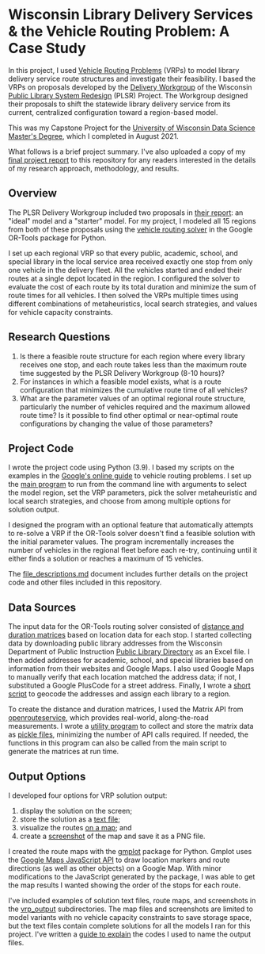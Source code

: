 # Wisconsin Library Delivery Services & the Vehicle Routing Problem: A Case Study

In this project, I used [Vehicle Routing Problems](https://www.wikiwand.com/en/Vehicle_routing_problem) (VRPs) to model library delivery service route structures and investigate their feasibility. I based the VRPs on proposals developed by the [Delivery Workgroup](https://dpi.wi.gov/sites/default/files/imce/coland/pdf/PLSR_-_Delivery_Workgroup_Report.pdf) of the Wisconsin [Public Library System Redesign](https://dpi.wi.gov/coland/plsr-update) (PLSR) Project. The Workgroup designed their proposals to shift the statewide library delivery service from its current, centralized configuration toward a region-based model.

This was my Capstone Project for the [University of Wisconsin Data Science Master&#39;s Degree](https://datasciencedegree.wisconsin.edu/), which I completed in August 2021.

What follows is a brief project summary. I've also uploaded a copy of my [final project report](WI_Library_Delivery_Services_and_the_Vehicle_Routing_Problem.pdf) to this repository for any readers interested in the details of my research approach, methodology, and results.

## Overview

The PLSR Delivery Workgroup included two proposals in [their report](https://dpi.wi.gov/sites/default/files/imce/coland/pdf/PLSR_-_Delivery_Workgroup_Report.pdf): an "ideal" model and a "starter" model. For my project, I modeled all 15 regions from both of these proposals using the [vehicle routing solver](https://developers.google.com/optimization/routing) in the Google OR-Tools package for Python.

I set up each regional VRP so that every public, academic, school, and special library in the local service area received exactly one stop from only one vehicle in the delivery fleet. All the vehicles started and ended their routes at a single depot located in the region. I configured the solver to evaluate the cost of each route by its total duration and minimize the sum of route times for all vehicles. I then solved the VRPs multiple times using different combinations of metaheuristics, local search strategies, and values for vehicle capacity constraints.

## Research Questions

1. Is there a feasible route structure for each region where every library receives one stop, and each route takes less than the maximum route time suggested by the PLSR Delivery Workgroup (8-10 hours)?
2. For instances in which a feasible model exists, what is a route configuration that minimizes the cumulative route time of all vehicles?
3. What are the parameter values of an optimal regional route structure, particularly the number of vehicles required and the maximum allowed route time? Is it possible to find other optimal or near-optimal route configurations by changing the value of those parameters?

## Project Code

I wrote the project code using Python (3.9). I based my scripts on the examples in the [Google's online guide](https://developers.google.com/optimization/routing) to vehicle routing problems. I set up the [main program](wi_lib_vrp.py) to run from the command line with arguments to select the model region, set the VRP parameters, pick the solver metaheuristic and local search strategies, and choose from among multiple options for solution output.

I designed the program with an optional feature that automatically attempts to re-solve a VRP if the OR-Tools solver doesn't find a feasible solution with the initial parameter values. The program incrementally increases the number of vehicles in the regional fleet before each re-try, continuing until it either finds a solution or reaches a maximum of 15 vehicles.

The [file_descriptions.md](file_descriptions.md) document includes further details on the project code and other files included in this repository.

## Data Sources

The input data for the OR-Tools routing solver consisted of [distance and duration matrices](https://www.wikiwand.com/en/Distance_matrix) based on location data for each stop. I started collecting data by downloading public library addresses from the Wisconsin Department of Public Instruction [Public Library Directory](https://dpi.wi.gov/pld/directories/directory) as an Excel file. I then added addresses for academic, school, and special libraries based on information from their websites and Google Maps. I also used Google Maps to manually verify that each location matched the address data; if not, I substituted a Google PlusCode for a street address. Finally, I wrote a [short script](wi_lib_vrp_finalize_data.py) to geocode the addresses and assign each library to a region.

To create the distance and duration matrices, I used the Matrix API from [openrouteservice](https://openrouteservice.org/), which provides real-world, along-the-road measurements. I wrote a [utility program](wi_lib_vrp_matrix_build.py) to collect and store the matrix data as [pickle files](vrp_matrix_data), minimizing the number of API calls required. If needed, the functions in this program can also be called from the main script to generate the matrices at run time.

## Output Options

I developed four options for VRP solution output:

1. display the solution on the screen;
2. store the solution as a [text file](vrp_output/solution_files);
3. visualize the routes [on a map](vrp_output/map_files); and
4. create a [screenshot](vrp_output/screenshots) of the map and save it as a PNG file.

I created the route maps with the [gmplot](https://pypi.org/project/gmplot/) package for Python. Gmplot uses the [Google Maps JavaScript API](https://developers.google.com/maps/documentation/javascript/overview) to draw location markers and route directions (as well as other objects) on a Google Map. With minor modifications to the JavaScript generated by the package, I was able to get the map results I wanted showing the order of the stops for each route.

I've included examples of solution text files, route maps, and screenshots in the [vrp_output](vrp_output) subdirectories. The map files and screenshots are limited to model variants with no vehicle capacity constraints to save storage space, but the text files contain complete solutions for all the models I ran for this project. I've written a [guide to explain](model_id_codes.md) the codes I used to name the output files.


